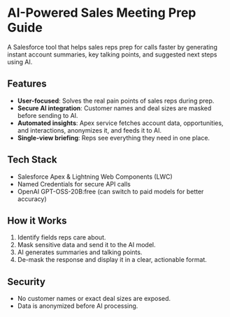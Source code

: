 # AI-Powered Sales Meeting Prep Guide

A Salesforce tool that helps sales reps prep for calls faster by generating instant account summaries, key talking points, and suggested next steps using AI.

## Features

- **User-focused**: Solves the real pain points of sales reps during prep.
- **Secure AI integration**: Customer names and deal sizes are masked before sending to AI.
- **Automated insights**: Apex service fetches account data, opportunities, and interactions, anonymizes it, and feeds it to AI.
- **Single-view briefing**: Reps see everything they need in one place.

## Tech Stack

- Salesforce Apex & Lightning Web Components (LWC)
- Named Credentials for secure API calls
- OpenAI GPT-OSS-20B:free (can switch to paid models for better accuracy)

## How it Works

1. Identify fields reps care about.
2. Mask sensitive data and send it to the AI model.
3. AI generates summaries and talking points.
4. De-mask the response and display it in a clear, actionable format.

## Security

- No customer names or exact deal sizes are exposed.
- Data is anonymized before AI processing.
